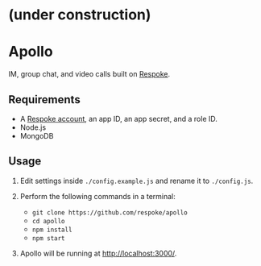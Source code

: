 # (under construction)

# Apollo

IM, group chat, and video calls built on [Respoke](https://respoke.io).

## Requirements

* A [Respoke account](https://respoke.io), an app ID, an app secret, and a role ID.
* Node.js
* MongoDB

## Usage

1. Edit settings inside `./config.example.js` and rename it to `./config.js`.

2. Perform the following commands in a terminal:

    * `git clone https://github.com/respoke/apollo`
    * `cd apollo`
    * `npm install`
    * `npm start`

3. Apollo will be running at [http://localhost:3000/](http://localhost:3000/).
